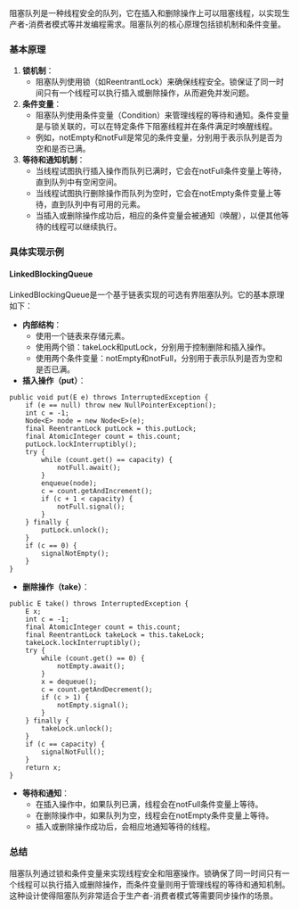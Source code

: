 阻塞队列是一种线程安全的队列，它在插入和删除操作上可以阻塞线程，以实现生产者-消费者模式等并发编程需求。阻塞队列的核心原理包括锁机制和条件变量。
### 基本原理

1. **锁机制**：
   - 阻塞队列使用锁（如ReentrantLock）来确保线程安全。锁保证了同一时间只有一个线程可以执行插入或删除操作，从而避免并发问题。
2. **条件变量**：
   - 阻塞队列使用条件变量（Condition）来管理线程的等待和通知。条件变量是与锁关联的，可以在特定条件下阻塞线程并在条件满足时唤醒线程。
   - 例如，notEmpty和notFull是常见的条件变量，分别用于表示队列是否为空和是否已满。
3. **等待和通知机制**：
   - 当线程试图执行插入操作而队列已满时，它会在notFull条件变量上等待，直到队列中有空闲空间。
   - 当线程试图执行删除操作而队列为空时，它会在notEmpty条件变量上等待，直到队列中有可用的元素。
   - 当插入或删除操作成功后，相应的条件变量会被通知（唤醒），以便其他等待的线程可以继续执行。
### 具体实现示例
#### LinkedBlockingQueue
LinkedBlockingQueue是一个基于链表实现的可选有界阻塞队列。它的基本原理如下：

- **内部结构**：
   - 使用一个链表来存储元素。
   - 使用两个锁：takeLock和putLock，分别用于控制删除和插入操作。
   - 使用两个条件变量：notEmpty和notFull，分别用于表示队列是否为空和是否已满。
- **插入操作（put）**：
```
public void put(E e) throws InterruptedException {
    if (e == null) throw new NullPointerException();
    int c = -1;
    Node<E> node = new Node<E>(e);
    final ReentrantLock putLock = this.putLock;
    final AtomicInteger count = this.count;
    putLock.lockInterruptibly();
    try {
        while (count.get() == capacity) {
            notFull.await();
        }
        enqueue(node);
        c = count.getAndIncrement();
        if (c + 1 < capacity) {
            notFull.signal();
        }
    } finally {
        putLock.unlock();
    }
    if (c == 0) {
        signalNotEmpty();
    }
}
```

- **删除操作（take）**：
```
public E take() throws InterruptedException {
    E x;
    int c = -1;
    final AtomicInteger count = this.count;
    final ReentrantLock takeLock = this.takeLock;
    takeLock.lockInterruptibly();
    try {
        while (count.get() == 0) {
            notEmpty.await();
        }
        x = dequeue();
        c = count.getAndDecrement();
        if (c > 1) {
            notEmpty.signal();
        }
    } finally {
        takeLock.unlock();
    }
    if (c == capacity) {
        signalNotFull();
    }
    return x;
}
```

- **等待和通知**：
   - 在插入操作中，如果队列已满，线程会在notFull条件变量上等待。
   - 在删除操作中，如果队列为空，线程会在notEmpty条件变量上等待。
   - 插入或删除操作成功后，会相应地通知等待的线程。
### 总结
阻塞队列通过锁和条件变量来实现线程安全和阻塞操作。锁确保了同一时间只有一个线程可以执行插入或删除操作，而条件变量则用于管理线程的等待和通知机制。这种设计使得阻塞队列非常适合于生产者-消费者模式等需要同步操作的场景。
